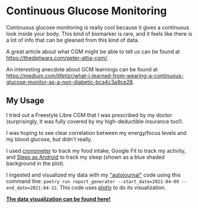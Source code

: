 # Continuous Glucose Monitoring

Continuous glucose monitoring is really cool because it gives a continuous look
inside your body. This kind of biomarker is rare, and it feels like there is a
lot of info that can be gleaned from this kind of data.

A great article about what CGM might be able to tell us can be found at
https://thedietwars.com/peter-attia-cgm/.

An interesting anecdote about GCM learnings can be found at
https://medium.com/lifetizr/what-i-learned-from-wearing-a-continuous-glucose-monitor-as-a-non-diabetic-bca4c3a9ce28.

## My Usage

I tried out a Freestyle Libre CGM that I was prescribed by my doctor
(surprisingly, it was fully covered by my high-deductible insurance too!). 

I was hoping to see clear correlation between my energy/focus levels and my
blood glucose, but didn't really.

I used [cronometer](https://cronometer.com/) to track my food intake,
Google Fit to track my activity, and [Sleep as
Android](https://sleep.urbandroid.org/) to track my sleep (shown as a blue
shaded background in the plot).

I ingested and visualized my data with my
["autojournal"](https://github.com/kovasap/autojournal) code using this command
line: `poetry run report_generator --start_date=2021-04-09
--end_date=2021-04-22`. This code uses [plotly](https://plotly.com/python/) to
do its visualization.

**[The data visualization can be found here!](/cgm-data.html)**
